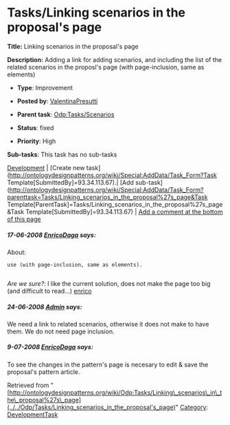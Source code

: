 #  Tasks/Linking scenarios in the proposal's page


__Title:__ Linking scenarios in the proposal's page


__Description:__ Adding a link for adding scenarios, and including the list of the related scenarios in the proposl's page (with page-inclusion, same as elements) 


  





* __Type__: Improvement
* __Posted by__: [ValentinaPresutti](../../User/ValentinaPresutti "User:ValentinaPresutti")
* __Parent task__: [Odp:Tasks/Scenarios](../../Community/Scenarios "Odp:Tasks/Scenarios")
* __Status__: fixed


* __Priority__: High




__Sub-tasks__:
This task has no sub-tasks




[Development](../../Odp/Development "Odp:Development") | [Create new task](http://ontologydesignpatterns.org/wiki/Special:AddData/Task_Form?Task Template[SubmittedBy]=93.34.113.67).| [Add sub-task](http://ontologydesignpatterns.org/wiki/Special:AddData/Task_Form?parenttask=Tasks/Linking_scenarios_in_the_proposal%27s_page&Task Template[ParentTask]=Tasks/Linking_scenarios_in_the_proposal%27s_page&Task Template[SubmittedBy]=93.34.113.67) | [Add a comment at the bottom of this page](../index.php@title=Odp%253AAdd_comment&target=Odp%253ATasks%252F../../Odp/Tasks/Linking_scenarios_in_the_proposal's_page#New_comment "http://ontologydesignpatterns.org/wiki/index.php?title=Odp:Add_comment&target=Odp:Tasks/Linking_scenarios_in_the_proposal%27s_page#New_comment")
#####  17-06-2008 [EnricoDaga](../../User/EnricoDaga "User:EnricoDaga") says:


About:




```
use (with page-inclusion, same as elements).


```

_Are we sure?_: I like the current solution, does not make the page too big (and difficult to read...) [enrico](../../User/EnricoDaga "User:EnricoDaga")



#####  24-06-2008 [Admin](http://ontologydesignpatterns.org/wiki/index.php?title=User:Admin&action=edit&redlink=1 "User:Admin (not yet written)") says:


We need a link to related scenarios, otherwise it does not make to have them. We do not need page inclusion.



#####  9-07-2008 [EnricoDaga](../../User/EnricoDaga "User:EnricoDaga") says:


To see the changes in the pattern's page is necesary to edit & save the proposal's pattern article.





Retrieved from "[http://ontologydesignpatterns.org/wiki/Odp:Tasks/Linking\_scenarios\_in\_the\_proposal%27s\_page](../../Odp/Tasks/Linking_scenarios_in_the_proposal's_page)"
 [Category](http://ontologydesignpatterns.org/wiki/Special:Categories "Special:Categories"): [DevelopmentTask](../../Category/DevelopmentTask "Category:DevelopmentTask")